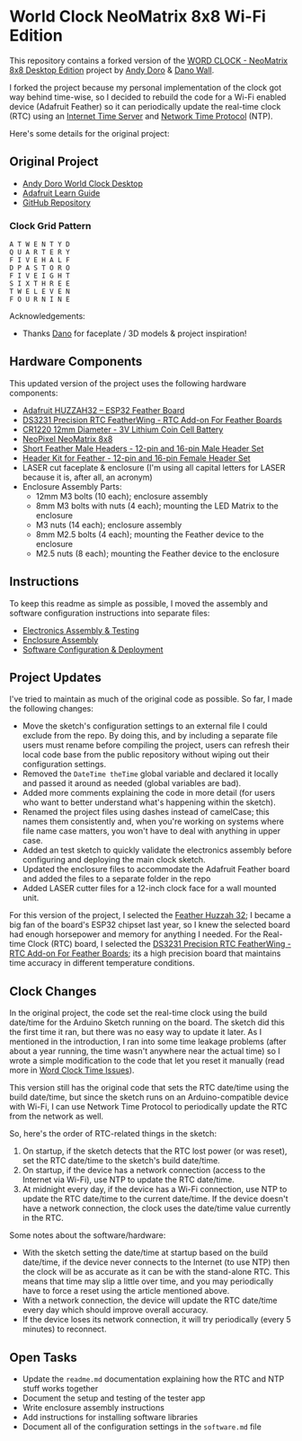 # World Clock NeoMatrix 8x8 Wi-Fi Edition

This repository contains a forked version of the [WORD CLOCK - NeoMatrix 8x8 Desktop Edition](https://github.com/andydoro/WordClock-NeoMatrix8x8) project by [Andy Doro](https://andydoro.com/) & [Dano Wall](https://github.com/danowall).  

I forked the project because my personal implementation of the clock got way behind time-wise, so I decided to rebuild the code for a Wi-Fi enabled device (Adafruit Feather) so it can periodically update the real-time clock (RTC) using an [Internet Time Server](https://tf.nist.gov/tf-cgi/servers.cgi) and [Network Time Protocol](https://en.wikipedia.org/wiki/Network_Time_Protocol) (NTP). 

Here's some details for the original project:

## Original Project

* [Andy Doro World Clock Desktop](https://andydoro.com/wordclockdesktop/)
* [Adafruit Learn Guide](https://learn.adafruit.com/neomatrix-8x8-word-clock/)
* [GitHub Repository](https://github.com/andydoro/WordClock-NeoMatrix8x8)

### Clock Grid Pattern

``` text
A T W E N T Y D
Q U A R T E R Y
F I V E H A L F
D P A S T O R O
F I V E I G H T
S I X T H R E E
T W E L E V E N
F O U R N I N E
```

Acknowledgements:

  - Thanks [Dano](https://github.com/danowall) for faceplate / 3D models & project inspiration! 

## Hardware Components

This updated version of the project uses the following hardware components:

* [Adafruit HUZZAH32 – ESP32 Feather Board](https://learn.adafruit.com/adafruit-huzzah32-esp32-feather)
* [DS3231 Precision RTC FeatherWing - RTC Add-on For Feather Boards](https://www.adafruit.com/product/3028)
* [CR1220 12mm Diameter - 3V Lithium Coin Cell Battery](https://www.adafruit.com/product/380)
* [NeoPixel NeoMatrix 8x8](https://www.adafruit.com/products/1487)
* [Short Feather Male Headers - 12-pin and 16-pin Male Header Set](https://www.adafruit.com/product/3002)
* [Header Kit for Feather - 12-pin and 16-pin Female Header Set](https://www.adafruit.com/product/2886)
* LASER cut faceplate & enclosure (I'm using all capital letters for LASER because it is, after all, an acronym)
* Enclosure Assembly Parts:
  * 12mm M3 bolts (10 each); enclosure assembly
  * 8mm M3 bolts with nuts (4 each); mounting the LED Matrix to the enclosure
  * M3 nuts (14 each); enclosure assembly
  * 8mm M2.5 bolts (4 each); mounting the Feather device to the enclosure
  * M2.5 nuts (8 each); mounting the Feather device to the enclosure

## Instructions

To keep this readme as simple as possible, I moved the assembly and software configuration instructions into separate files:

* [Electronics Assembly & Testing](docs/electronics-assembly.md)
* [Enclosure Assembly](docs/enclosure-assembly.md)
* [Software Configuration & Deployment](docs/software.md)

## Project Updates

I've tried to maintain as much of the original code as possible. So far, I made the following changes:

* Move the sketch's configuration settings to an external file I could exclude from the repo. By doing this, and by including a separate file users must rename before compiling the project, users can refresh their local code base from the public repository without wiping out their configuration settings. 
* Removed the `DateTime theTime` global variable and declared it locally and passed it around as needed (global variables are bad).
* Added more comments explaining the code in more detail (for users who want to better understand what's happening within the sketch).
* Renamed the project files using dashes instead of camelCase; this names them consistently and, when you're working on systems where file name case matters, you won't have to deal with anything in upper case.
* Added an test sketch to quickly validate the electronics assembly before configuring and deploying the main clock sketch.
* Updated the enclosure files to accommodate the Adafruit Feather board and added the files to a separate folder in the repo
* Added LASER cutter files for a 12-inch clock face for a wall mounted unit.

For this version of the project, I selected the [Feather Huzzah 32](https://www.adafruit.com/product/3405); I became a big fan of the board's ESP32 chipset last year, so I knew the selected board had enough horsepower and memory for anything I needed.  For the Real-time Clock (RTC) board, I selected the [DS3231 Precision RTC FeatherWing - RTC Add-on For Feather Boards](https://www.adafruit.com/product/3028); its a high precision board that maintains time accuracy in different temperature conditions.

## Clock Changes

In the original project, the code set the real-time clock using the build date/time for the Arduino Sketch running on the board. The sketch did this the first time it ran, but there was no easy way to update it later. As I mentioned in the introduction, I ran into some time leakage problems (after about a year running, the time wasn't anywhere near the actual time) so I wrote a simple modification to the code that let you reset it manually (read more in [Word Clock Time Issues](https://johnwargo.com/internet-of-things-iot/word-clock-time-issues.html)).

This version still has the original code that sets the RTC date/time using the build date/time, but since the sketch runs on an Arduino-compatible device with Wi-Fi, I can use Network Time Protocol to periodically update the RTC from the network as well. 

So, here's the order of RTC-related things in the sketch:

1. On startup, if the sketch detects that the RTC lost power (or was reset), set the RTC date/time to the sketch's build date/time.
2. On startup, if the device has a network connection (access to the Internet via Wi-Fi), use NTP to update the RTC date/time.
3. At midnight every day, if the device has a Wi-Fi connection, use NTP to update the RTC date/time to the current date/time. If the device doesn't have a network connection, the clock uses the date/time value currently in the RTC.

Some notes about the software/hardware:

* With the sketch setting the date/time at startup based on the build date/time, if the device never connects to the Internet (to use NTP) then the clock will be as accurate as it can be with the stand-alone RTC. This means that time may slip a little over time, and you may periodically have to force a reset using the article mentioned above.
* With a network connection, the device will update the RTC date/time every day which should improve overall accuracy.
* If the device loses its network connection, it will try periodically (every 5 minutes) to reconnect.

## Open Tasks

* Update the `readme.md` documentation explaining how the RTC and NTP stuff works together
* Document the setup and testing of the tester app
* Write enclosure assembly instructions
* Add instructions for installing software libraries 
* Document all of the configuration settings in the `software.md` file
